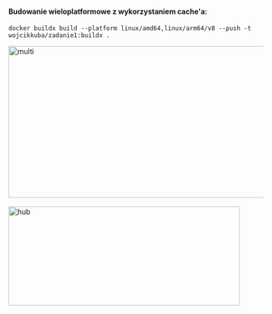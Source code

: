 <h4>Budowanie wieloplatformowe z wykorzystaniem cache'a:</h4>
<pre><code>docker buildx build --platform linux/amd64,linux/arm64/v8 --push -t wojcikkuba/zadanie1:buildx .</code></pre>
<a data-flickr-embed="true" href="https://www.flickr.com/photos/198045764@N02/52891733964/in/dateposted-public/" title="multi"><img src="https://live.staticflickr.com/65535/52891733964_8a71fec3ab_z.jpg" width="640" height="300" alt="multi"/></a>
<br><br>
<a data-flickr-embed="true" href="https://www.flickr.com/photos/198045764@N02/52891010442/in/dateposted-public/" title="hub"><img src="https://live.staticflickr.com/65535/52891010442_9fec1f0914.jpg" width="457" height="196" alt="hub"/></a>